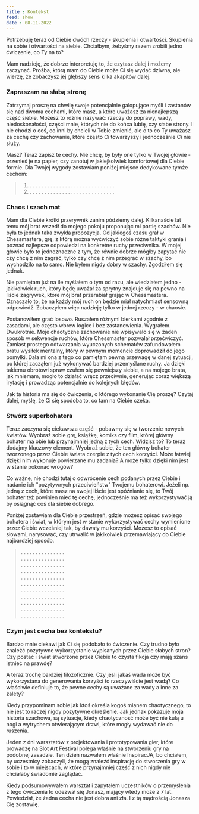 ```yaml
---
title : Kontekst
feed: show
date : 08-11-2022
---
```


Potrzebuję teraz od Ciebie dwóch rzeczy - skupienia i otwartości. Skupienia na sobie i otwartości na siebie. Chciałbym, żebyśmy razem zrobili jedno ćwiczenie, co Ty na to?

Mam nadzieję, że dobrze interpretuję to, że czytasz dalej i możemy zaczynać. Prośba, którą mam do Ciebie może Ci się wydać dziwna, ale wierzę, że zobaczysz jej głębszy sens kilka akapitów dalej.

### Zapraszam na słabą stronę
Zatrzymaj proszę na chwilę swoje potencjalnie galopujące myśli i zastanów się nad  dwoma cechami, które masz, a które uważasz za nienajlepszą część siebie. Możesz to różnie nazywać: rzeczy do poprawy, wady, niedoskonałości, części mnie, których nie do końca lubię, czy słabe strony. I nie chodzi o coś, co inni by chcieli w Tobie zmienić, ale o to co Ty uważasz za cechę czy zachowanie, które często Ci towarzyszy i jednocześnie Ci nie służy.

Masz? Teraz zapisz te cechy. Nie chcę, by były one tylko w Twojej głowie - przenieś je na papier, czy zanotuj w jakiejkolwiek komfortowej dla Ciebie formie. Dla Twojej wygody zostawiam poniżej miejsce dedykowane tymże cechom:

>1. . . . . . . . . . . . . . . . . . . . . . . . . . . . . .
>2. . . . . . . . . . . . . . . . . . . . . . . . . . . . . .


### Chaos i szach mat
Mam dla Ciebie krótki przerywnik zanim pódziemy dalej. Kilkanaście lat temu mój brat wszedł do mojego pokoju proponując mi partię szachów. Nie była to jednak taka zwykła propozycja. Od jakiegoś czasu grał w Chessmastera, grę, z którą można wyćwiczyć sobie różne taktyki grania i poznać najlepsze odpowiedzi na konkretne ruchy przeciwnika. W mojej głowie było to jednoznaczne z tym, że równie dobrze mógłby zapytać nie czy chcę z nim zagrać, tylko czy chcę z nim przegrać w szachy, bo wychodziło na to samo. Nie byłem nigdy dobry w szachy. Zgodziłem się jednak.

Nie pamiętam już na ile myślałem o tym od razu, ale wiedziałem jedno - jakikolwiek ruch, który będę uważał za sprytny znajduje się na pewno na liście zagrywek, które mój brat przerabiał grając w Chessmastera. Oznaczało to, że na każdy mój ruch on będzie miał natychmiast sensowną odpowiedź. Zobaczyłem więc nadzieję tylko w jednej rzeczy - w chaosie.

Postanowiłem grać losowo. Ruszałem różnymi bierkami zgodnie z zasadami, ale często wbrew logice i bez zastanowienia. Wygrałem. Dwukrotnie. Moje chaotyczne zachowanie nie wpisywało się w żaden sposób w sekwencje ruchów, które Chessmaster pozwalał przećwiczyć. Zamiast prostego odtwarzania wyuczonych schematów zafundowałem bratu wysiłek mentalny, który w pewnym momencie doprowadził do jego pomyłki. Dała mi ona z tego co pamiętam pewną przewagę w danej sytuacji, po której zacząłem już wykonywać bardziej przemyślane ruchy. Ja dzięki takiemu obrotowi spraw czułem się pewniejszy siebie, a na mojego brata, jak mniemam, mogło to działać wręcz przeciwnie, generując coraz większą irytację i prowadząc potencjalnie do kolejnych błędów.

Jak ta historia ma się do ćwiczenia, o którego wykonanie Cię proszę? Czytaj dalej, myślę, że Ci się spodoba to, co tam na Ciebie czeka.

### Stwórz superbohatera
Teraz zaczyna się ciekawsza część - pobawmy się w tworzenie nowych światów. Wyobraź sobie grę, książkę, komiks czy film, której główny bohater ma obie lub przynajmniej jedną z tych cech. Widzisz to? To teraz dodajmy kluczowy element. Wyobraź sobie, że ten główny bohater tworzonego przez Ciebie świata czerpie z tych cech korzyści. Może łatwiej dzięki nim wykonuje powierzane mu zadania? A może tylko dzięki nim jest w stanie pokonać wrogów?

Co ważne, nie chodzi tutaj o odwrócenie cech podanych przez Ciebie i nadanie ich "pozytywnych przeciwieństw" Twojemu bohaterowi. Jeżeli np. jedną z cech, które masz na swojej liście jest spóźnianie się, to Twój bohater też powinien mieć tę cechę, jednocześnie ma też wykorzystywać ją by osiągnąć coś dla siebie dobrego.

Poniżej zostawiam dla Ciebie przestrzeń, gdzie możesz opisać swojego bohatera i świat, w którym jest w stanie wykorzystywać cechy wymienione przez Ciebie wcześniej tak, by dawały mu korzyści. Możesz to opisać słowami, narysować, czy utrwalić w jakikolwiek przemawiający do Ciebie najbardziej sposób.

>.    .    .    .    .    .    .    .    .    .    .    .    .    .    .  
>.    .    .    .    .    .    .    .    .    .    .    .    .    .    .  
>.    .    .    .    .    .    .    .    .    .    .    .    .    .    .  
>.    .    .    .    .    .    .    .    .    .    .    .    .    .    .  
>.    .    .    .    .    .    .    .    .    .    .    .    .    .    .  
>.    .    .    .    .    .    .    .    .    .    .    .    .    .    .  
>.    .    .    .    .    .    .    .    .    .    .    .    .    .    .  
>.    .    .    .    .    .    .    .    .    .    .    .    .    .    .  
>.    .    .    .    .    .    .    .    .    .    .    .    .    .    .  
>.    .    .    .    .    .    .    .    .    .    .    .    .    .    .  
>.    .    .    .    .    .    .    .    .    .    .    .    .    .    .  

### Czym jest cecha bez kontekstu?
Bardzo mnie ciekawi jak Ci się podobało to ćwiczenie. Czy trudno było znaleźć pozytywne wykorzystanie wypisanych przez Ciebie słabych stron? Czy postać i świat stworzone przez Ciebie to czysta fikcja czy mają szans istnieć na prawdę?

A teraz trochę bardziej filozoficznie. Czy jeśli jakaś wada może być wykorzystana do generowania korzyści to rzeczywiście jest wadą? Co właściwie definiuje to, że pewne cechy są uważane za wady a inne za zalety?

Kiedy przypominam sobie jak ktoś określa kogoś mianem chaotycznego, to nie jest to raczej nigdy pozytywne określenie. Jak jednak pokazuje moja historia szachowa, są sytuacje, kiedy chaotyczność może być nie kulą u nogi a wytrychem otwierającym drzwi, które mogły wydawać nie do ruszenia.

Jeden z dni warsztatów z projektowania i prototypowania gier, które prowadzę na Slot Art Festival polega właśnie na stworzeniu gry na podobnej zasadzie. Ten dzień nazwałem właśnie InspiracJA, bo chciałem, by uczestnicy zobaczyli, że mogą znaleźć inspirację do stworzenia gry w sobie i to w miejscach, w które przynajmniej część z nich nigdy nie chciałaby świadomie zaglądać.

Kiedy podsumowywałem warsztat i zapytałem uczestników o przemyślenia z tego ćwiczenia to odezwał się Jonasz, mający wtedy może z 7 lat. Powiedział, że żadna cecha nie jest dobra ani zła. I z tą mądrością Jonasza Cię zostawię.